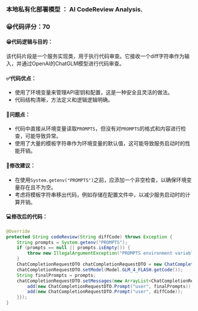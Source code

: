 ### 本地私有化部署模型 ： AI CodeReview Analysis.
### 😀代码评分：70
#### 😀代码逻辑与目的：
该代码片段是一个服务实现类，用于执行代码审查。它接收一个diff字符串作为输入，并通过OpenAI的ChatGLM模型进行代码审查。

#### ✅代码优点：
- 使用了环境变量来管理API密钥和配置，这是一种安全且灵活的做法。
- 代码结构清晰，方法定义和逻辑逻辑明确。

#### 🤔问题点：
- 代码中直接从环境变量读取`PROMPTS`，但没有对`PROMPTS`的格式和内容进行检查，可能导致异常。
- 使用了大量的模板字符串作为环境变量的默认值，这可能导致服务启动时的性能开销。

#### 🎯修改建议：
- 在使用`System.getenv("PROMPTS")`之前，应添加一个非空检查，以确保环境变量存在且不为空。
- 考虑将模板字符串移出代码，例如存储在配置文件中，以减少服务启动时的计算开销。

#### 💻修改后的代码：
```java
@Override
protected String codeReview(String diffCode) throws Exception {
    String prompts = System.getenv("PROMPTS");
    if (prompts == null || prompts.isEmpty()) {
        throw new IllegalArgumentException("PROMPTS environment variable is not set or is empty.");
    }
    ChatCompletionRequestDTO chatCompletionRequestDTO = new ChatCompletionRequestDTO();
    chatCompletionRequestDTO.setModel(Model.GLM_4_FLASH.getCode());
    String finalPrompts = prompts;
    chatCompletionRequestDTO.setMessages(new ArrayList<ChatCompletionRequestDTO.Prompt>() {{
        add(new ChatCompletionRequestDTO.Prompt("user", finalPrompts));
        add(new ChatCompletionRequestDTO.Prompt("user", diffCode));
    }});
}
```